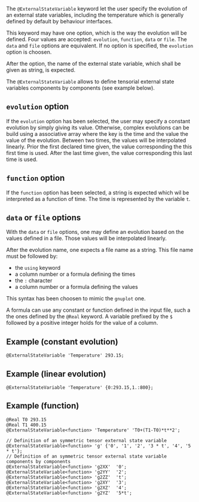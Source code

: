 The `@ExternalStateVariable` keyword let the user specify the
evolution of an external state variables, including the temperature
which is generally defined by default by behaviour interfaces.

This keyword may have one option, which is the way the evolution will
be defined. Four values are accepted: `evolution`, `function`, `data`
or `file`. The `data` and `file` options are equivalent. If no option
is specified, the `evolution` option is choosen.

After the option, the name of the external state variable, which shall
be given as string, is expected.

The `@ExternalStateVariable` allows to define tensorial external state
variables components by components (see example below).

## `evolution` option

If the `evolution` option has been selected, the user may specify a
constant evolution by simply giving its value. Otherwise, complex
evolutions can be build using a associative array where the key is the
time and the value the value of the evolution. Between two times, the
values will be interpolated linearly. Prior the first declared time
given, the value corresponding the this first time is used. After the
last time given, the value corresponding this last time is used.

## `function` option

If the `function` option has been selected, a string is expected which
wil be interpreted as a function of time. The time is represented by
the variable `t`.

## `data` or `file` options

With the `data` or `file` options, one may define an evolution based
on the values defined in a file. Those values will be interpolated
linearly.

After the evolution name, one expects a file name as a string. This
file name must be followed by:

- the `using` keyword
- a column number or a formula defining the times
- the `:` character
- a column number or a formula defining the values

This syntax has been choosen to mimic the `gnuplot` one.

A formula can use any constant or function defined in the input file,
such a the ones defined by the `@Real` keyword. A variable prefixed by
the `$` followed by a positive integer holds for the value of a
column.

## Example (constant evolution)

~~~~ {.cpp}
@ExternalStateVariable 'Temperature' 293.15;
~~~~~~~~

## Example (linear evolution)

~~~~ {.cpp}
@ExternalStateVariable 'Temperature' {0:293.15,1.:800};
~~~~~~~~

## Example (function)

~~~~ {.cpp}
@Real T0 293.15
@Real T1 400.15
@ExternalStateVariable<function> 'Temperature' 'T0+(T1-T0)*t**2';
~~~~~~~~

~~~~{.cxx}
// Definition of an symmetric tensor external state variable
@ExternalStateVariable<function> 'g' {'0', '1', '2', '3 * t', '4', '5 * t'};
// Definition of an symmetric tensor external state variable components by components
@ExternalStateVariable<function> 'g2XX'  '0';
@ExternalStateVariable<function> 'g2YY'  '2';
@ExternalStateVariable<function> 'g2ZZ'  't';
@ExternalStateVariable<function> 'g2XY'  '3';
@ExternalStateVariable<function> 'g2XZ'  '4';
@ExternalStateVariable<function> 'g2YZ'  '5*t';
~~~~